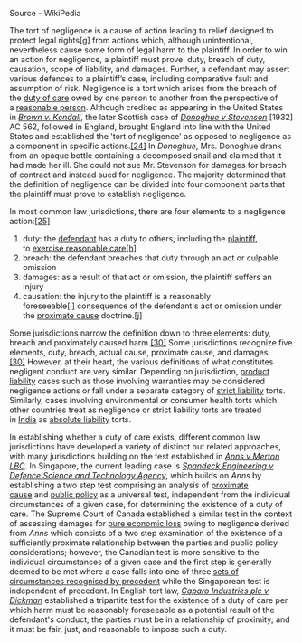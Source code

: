 Source - WikiPedia

The tort of negligence is a cause of action leading to relief designed to protect legal rights[[g]](https://en.wikipedia.org/wiki/Tort#cite_note-30) from actions which, although unintentional, nevertheless cause some form of legal harm to the plaintiff. In order to win an action for negligence, a plaintiff must prove: duty, breach of duty, causation, scope of liability, and damages. Further, a defendant may assert various defences to a plaintiff’s case, including comparative fault and assumption of risk. Negligence is a tort which arises from the breach of the [duty of care](https://en.wikipedia.org/wiki/Duty_of_care "Duty of care") owed by one person to another from the perspective of a [reasonable person](https://en.wikipedia.org/wiki/Reasonable_person "Reasonable person"). Although credited as appearing in the United States in _[Brown v. Kendall](https://en.wikipedia.org/wiki/Brown_v._Kendall "Brown v. Kendall")_, the later Scottish case of _[Donoghue v Stevenson](https://en.wikipedia.org/wiki/Donoghue_v_Stevenson "Donoghue v Stevenson")_ [1932] AC 562, followed in England, brought England into line with the United States and established the 'tort of negligence' as opposed to negligence as a component in specific actions.[[24]](https://en.wikipedia.org/wiki/Tort#cite_note-31) In _Donoghue_, Mrs. Donoghue drank from an opaque bottle containing a decomposed snail and claimed that it had made her ill. She could not sue Mr. Stevenson for damages for breach of contract and instead sued for negligence. The majority determined that the definition of negligence can be divided into four component parts that the plaintiff must prove to establish negligence.

In most common law jurisdictions, there are four elements to a negligence action:[[25]](https://en.wikipedia.org/wiki/Tort#cite_note-32)

1.  duty: the [defendant](https://en.wikipedia.org/wiki/Defendant "Defendant") has a duty to others, including the [plaintiff](https://en.wikipedia.org/wiki/Plaintiff "Plaintiff"), to [exercise reasonable care](https://en.wikipedia.org/wiki/Duty_of_care "Duty of care")[[h]](https://en.wikipedia.org/wiki/Tort#cite_note-34)
2.  breach: the defendant breaches that duty through an act or culpable omission
3.  damages: as a result of that act or omission, the plaintiff suffers an injury
4.  causation: the injury to the plaintiff is a reasonably foreseeable[[i]](https://en.wikipedia.org/wiki/Tort#cite_note-36) consequence of the defendant's act or omission under the [proximate cause](https://en.wikipedia.org/wiki/Proximate_cause "Proximate cause") doctrine.[[j]](https://en.wikipedia.org/wiki/Tort#cite_note-39)

Some jurisdictions narrow the definition down to three elements: duty, breach and proximately caused harm.[[30]](https://en.wikipedia.org/wiki/Tort#cite_note-owen-40) Some jurisdictions recognize five elements, duty, breach, actual cause, proximate cause, and damages.[[30]](https://en.wikipedia.org/wiki/Tort#cite_note-owen-40) However, at their heart, the various definitions of what constitutes negligent conduct are very similar. Depending on jurisdiction, [product liability](https://en.wikipedia.org/wiki/Product_liability "Product liability") cases such as those involving warranties may be considered negligence actions or fall under a separate category of [strict liability](https://en.wikipedia.org/wiki/Strict_liability "Strict liability") torts. Similarly, cases involving environmental or consumer health torts which other countries treat as negligence or strict liability torts are treated in [India](https://en.wikipedia.org/wiki/Tort_law_in_India "Tort law in India") as [absolute liability](https://en.wikipedia.org/wiki/Absolute_liability "Absolute liability") torts.

In establishing whether a duty of care exists, different common law jurisdictions have developed a variety of distinct but related approaches, with many jurisdictions building on the test established in _[Anns v Merton LBC](https://en.wikipedia.org/wiki/Anns_v_Merton_LBC "Anns v Merton LBC")_. In Singapore, the current leading case is _[Spandeck Engineering v Defence Science and Technology Agency](https://en.wikipedia.org/wiki/Spandeck_Engineering_v_Defence_Science_and_Technology_Agency "Spandeck Engineering v Defence Science and Technology Agency")_, which builds on _Anns_ by establishing a two step test comprising an analysis of [proximate cause](https://en.wikipedia.org/wiki/Proximate_cause "Proximate cause") and [public policy](https://en.wikipedia.org/wiki/Public_policy_doctrine "Public policy doctrine") as a universal test, independent from the individual circumstances of a given case, for determining the existence of a duty of care. The Supreme Court of Canada established a similar test in the context of assessing damages for [pure economic loss](https://en.wikipedia.org/wiki/Pure_economic_loss "Pure economic loss") owing to negligence derived from _Anns_ which consists of a two step examination of the existence of a sufficiently proximate relationship between the parties and public policy considerations; however, the Canadian test is more sensitive to the individual circumstances of a given case and the first step is generally deemed to be met where a case falls into one of three [sets of circumstances recognised by precedent](https://en.wikipedia.org/wiki/Canadian_tort_law#Negligence "Canadian tort law") while the Singaporean test is independent of precedent. In English tort law, _[Caparo Industries plc v Dickman](https://en.wikipedia.org/wiki/Caparo_Industries_plc_v_Dickman "Caparo Industries plc v Dickman")_ established a tripartite test for the existence of a duty of care per which harm must be reasonably foreseeable as a potential result of the defendant's conduct; the parties must be in a relationship of proximity; and it must be fair, just, and reasonable to impose such a duty.